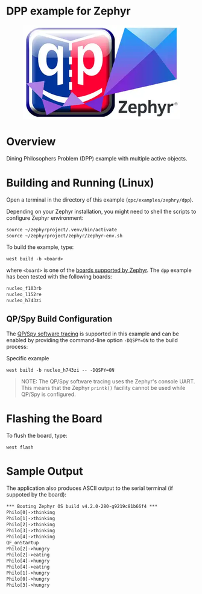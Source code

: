 # DPP example for Zephyr

<p align="center">
<img src="qp-zephyr.webp"/>
</p>


# Overview
Dining Philosophers Problem (DPP) example with multiple
active objects.

# Building and Running (Linux)
Open a terminal in the directory of this example (`qpc/examples/zephry/dpp`).

Depending on your Zephyr installation, you might need to shell the scripts
to configure Zephyr environment:

```
source ~/zephyrproject/.venv/bin/activate
source ~/zephyrproject/zephyr/zephyr-env.sh
```

To build the example, type:
```
west build -b <board>
```
where `<board>` is one of the
[boards supported by Zephyr](https://docs.zephyrproject.org/latest/boards/index.html).
The `dpp` example has been tested with the following boards:

```
nucleo_f103rb
nucleo_l152re
nucleo_h743zi
```

## QP/Spy Build Configuration
The [QP/Spy software tracing](https://www.state-machine.com/qtools/qpspy.html)
is supported in this example and can be enabled by providing the command-line
option `-DQSPY=ON` to the build process:

Specific example
```
west build -b nucleo_h743zi -- -DQSPY=ON
```

> NOTE: The QP/Spy software tracing uses the Zephyr's console UART.
This means that the Zephyr `printk()` facility cannot be used while
QP/Spy is configured.


# Flashing the Board
To flush the board, type:
```
west flash
```

# Sample Output
The application also produces ASCII output to the serial terminal
(if suppoted by the board):

```
*** Booting Zephyr OS build v4.2.0-280-g9219c81b66f4 ***
Philo[0]->thinking
Philo[1]->thinking
Philo[2]->thinking
Philo[3]->thinking
Philo[4]->thinking
QF_onStartup
Philo[2]->hungry
Philo[2]->eating
Philo[4]->hungry
Philo[4]->eating
Philo[1]->hungry
Philo[0]->hungry
Philo[3]->hungry
```
